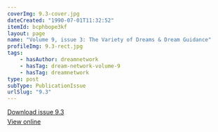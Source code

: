 ```yaml
---
coverImg: 9.3-cover.jpg
dateCreated: "1990-07-01T11:32:52"
itemId: bcphbope3kf
layout: page
name: "Volume 9, issue 3: The Variety of Dreams & Dream Guidance"
profileImg: 9.3-rect.jpg
tags:
    - hasAuthor: dreamnetwork
    - hasTag: dream-network-volume-9
    - hasTag: dreamnetwork
type: post
subType: PublicationIssue
urlSlug: "9.3"
---
```


<p style="margin-block-end: 5px; margin-block-start: 5px;"><a href="../files/pdfs/Volume_9/9.3-Dream-Network-Journal_Volume-9_No-3.pdf" download="">Download issue 9.3</a></p><p style="margin-block-end: 5px; margin-block-start: 5px;"><a href="../files/pdfs/Volume_9/9.3-Dream-Network-Journal_Volume-9_No-3.pdf">View online</a></p>
